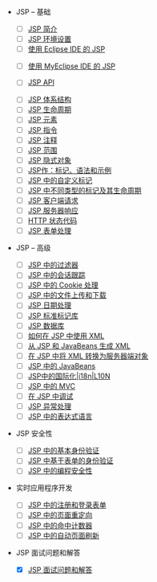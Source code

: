 * JSP – 基础

  * [ ] [JSP 简介](https://dotnettutorials.net/lesson/java-server-pages/)

  - [ ] [JSP 环境设置](https://dotnettutorials.net/lesson/jsp-environment-setup/)

  * [ ] [使用 Eclipse IDE 的 JSP](https://dotnettutorials.net/lesson/jsp-using-eclipse-ide/)

  - [ ] [使用 MyEclipse IDE 的 JSP](https://dotnettutorials.net/lesson/jsp-using-myeclipse-ide/)

  - [ ] [JSP API](https://dotnettutorials.net/lesson/jsp-api/)

  * [ ] [JSP 体系结构](https://dotnettutorials.net/lesson/jsp-architecture/)

  - [ ] [JSP 生命周期](https://dotnettutorials.net/lesson/jsp-life-cycle/)

  * [ ] [JSP 元素](https://dotnettutorials.net/lesson/jsp-elements/)

  - [ ] [JSP 指令](https://dotnettutorials.net/lesson/jsp-directives/)

  * [ ] [JSP 注释](https://dotnettutorials.net/lesson/jsp-comments/)

  - [ ] [JSP 范围](https://dotnettutorials.net/lesson/jsp-scopes/)

  * [ ] [JSP 隐式对象](https://dotnettutorials.net/lesson/jsp-implicit-objects/)

  - [ ] [JSP作：标记、语法和示例](https://dotnettutorials.net/lesson/jsp-actions/)

  * [ ] [JSP 中的自定义标记](https://dotnettutorials.net/lesson/custom-tags-in-jsp/)

  - [ ] [JSP 中不同类型的标记及其生命周期](https://dotnettutorials.net/lesson/tags-and-their-life-cycle-in-jsp/)

  * [ ] [JSP 客户端请求](https://dotnettutorials.net/lesson/jsp-client-request/)

  - [ ] [JSP 服务器响应](https://dotnettutorials.net/lesson/jsp-server-response/)

  * [ ] [HTTP 状态代码](https://dotnettutorials.net/lesson/http-status-codes/)

  - [ ] [JSP 表单处理](https://dotnettutorials.net/lesson/jsp-form-processing/)

* JSP – 高级

  * [ ] [JSP 中的过滤器](https://dotnettutorials.net/lesson/filters-in-jsp/)

  - [ ] [JSP 中的会话跟踪](https://dotnettutorials.net/lesson/session-tracking-in-jsp/)

  * [ ] [JSP 中的 Cookie 处理](https://dotnettutorials.net/lesson/cookies-in-jsp/)

  - [ ] [JSP 中的文件上传和下载](https://dotnettutorials.net/lesson/file-uploading-downloading-jsp/)

  * [ ] [JSP 日期处理](https://dotnettutorials.net/lesson/jsp-date-handling/)

  - [ ] [JSP 标准标记库](https://dotnettutorials.net/lesson/jsp-standard-tag-library/)

  * [ ] [JSP 数据库](https://dotnettutorials.net/lesson/jsp-database/)

  - [ ] [如何在 JSP 中使用 XML](https://dotnettutorials.net/lesson/how-to-work-with-xml-in-jsp/)

  * [ ] [从 JSP 和 JavaBeans 生成 XML](https://dotnettutorials.net/lesson/generating-xml-from-jsp-and-javabeans/)

  - [ ] [在 JSP 中将 XML 转换为服务器端对象](https://dotnettutorials.net/lesson/converting-xml-to-server-side-object-jsp/)

  * [ ] [JSP 中的 JavaBeans](https://dotnettutorials.net/lesson/javabeans-in-jsp/)

  - [ ] [JSP中的国际化|i18n|L10N](https://dotnettutorials.net/lesson/internationalization-in-jsp/)

  * [ ] [JSP 中的 MVC](https://dotnettutorials.net/lesson/mvc-in-jsp/)

  - [ ] [在 JSP 中调试](https://dotnettutorials.net/lesson/debugging-in-jsp/)

  * [ ] [JSP 异常处理](https://dotnettutorials.net/lesson/jsp-exception-handling/)

  - [ ] [JSP 中的表达式语言](https://dotnettutorials.net/lesson/expression-language-jsp/)

* JSP 安全性

  * [ ] [JSP 中的基本身份验证](https://dotnettutorials.net/lesson/basic-authentication-in-jsp/)

  - [ ] [JSP 中基于表单的身份验证](https://dotnettutorials.net/lesson/form-based-authentication-in-jsp/)

  * [ ] [JSP 中的编程安全性](https://dotnettutorials.net/lesson/programmatic-security-in-jsp/)

* 实时应用程序开发

  * [ ] [JSP 中的注册和登录表单](https://dotnettutorials.net/lesson/registration-and-login-form-in-jsp/)

  - [ ] [JSP 中的页面重定向](https://dotnettutorials.net/lesson/page-redirection-in-jsp/)

  * [ ] [JSP 中的命中计数器](https://dotnettutorials.net/lesson/hit-counter-in-jsp/)

  - [ ] [JSP 中的自动页面刷新](https://dotnettutorials.net/lesson/auto-page-refresh-injsp/)

* JSP 面试问题和解答

  * [x] [JSP 面试问题和解答](https://dotnettutorials.net/lesson/jsp-interview-questions/)